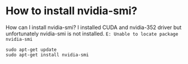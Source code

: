 
# How to install nvidia-smi?

How can I install nvidia-smi? I installed CUDA and nvidia-352 driver but unfortunately nvidia-smi is not installed. `E: Unable to locate package nvidia-smi`

```
sudo apt-get update
sudo apt-get install nvidia-smi
```


